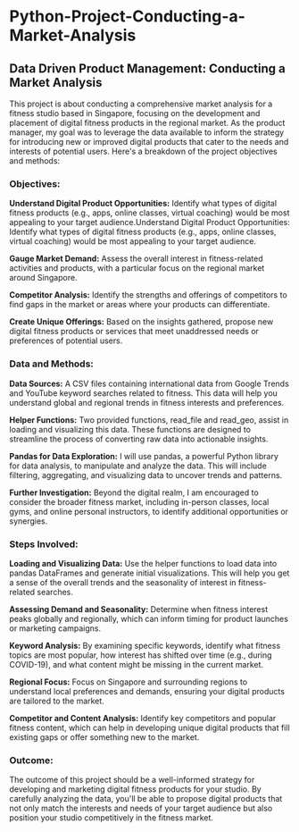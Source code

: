 # Python-Project-Conducting-a-Market-Analysis
 ## Data Driven Product Management: Conducting a Market Analysis
 
This project is about conducting a comprehensive market analysis for a fitness studio based in Singapore, focusing on the development and placement of digital fitness products in the regional market. As the product manager, my goal was to leverage the data available to inform the strategy for introducing new or improved digital products that cater to the needs and interests of potential users. Here's a breakdown of the project objectives and methods:

### **Objectives:**

**Understand Digital Product Opportunities:** Identify what types of digital fitness products (e.g., apps, online classes, virtual coaching) would be most appealing to your target audience.Understand Digital Product Opportunities: Identify what types of digital fitness products (e.g., apps, online classes, virtual coaching) would be most appealing to your target audience.

**Gauge Market Demand:** Assess the overall interest in fitness-related activities and products, with a particular focus on the regional market around Singapore.

**Competitor Analysis:** Identify the strengths and offerings of competitors to find gaps in the market or areas where your products can differentiate.

**Create Unique Offerings:** Based on the insights gathered, propose new digital fitness products or services that meet unaddressed needs or preferences of potential users.

### **Data and Methods:**

**Data Sources:** A CSV files containing international data from Google Trends and YouTube keyword searches related to fitness. This data will help you understand global and regional trends in fitness interests and preferences.

**Helper Functions:** Two provided functions, read_file and read_geo, assist in loading and visualizing this data. These functions are designed to streamline the process of converting raw data into actionable insights.

**Pandas for Data Exploration:** I will use pandas, a powerful Python library for data analysis, to manipulate and analyze the data. This will include filtering, aggregating, and visualizing data to uncover trends and patterns.

**Further Investigation:** Beyond the digital realm, I am encouraged to consider the broader fitness market, including in-person classes, local gyms, and online personal instructors, to identify additional opportunities or synergies.

### **Steps Involved:**

**Loading and Visualizing Data:** Use the helper functions to load data into pandas DataFrames and generate initial visualizations. This will help you get a sense of the overall trends and the seasonality of interest in fitness-related searches.

**Assessing Demand and Seasonality:** Determine when fitness interest peaks globally and regionally, which can inform timing for product launches or marketing campaigns.

**Keyword Analysis:** By examining specific keywords, identify what fitness topics are most popular, how interest has shifted over time (e.g., during COVID-19), and what content might be missing in the current market.

**Regional Focus:** Focus on Singapore and surrounding regions to understand local preferences and demands, ensuring your digital products are tailored to the market.

**Competitor and Content Analysis:** Identify key competitors and popular fitness content, which can help in developing unique digital products that fill existing gaps or offer something new to the market.

### **Outcome:**
The outcome of this project should be a well-informed strategy for developing and marketing digital fitness products for your studio. By carefully analyzing the data, you'll be able to propose digital products that not only match the interests and needs of your target audience but also position your studio competitively in the fitness market.
